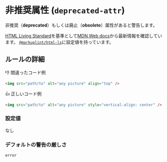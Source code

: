 # 非推奨属性 (`deprecated-attr`)

非推奨（**deprecated**）もしくは廃止（**obsolete**）属性があると警告します。

[HTML Living Standard](https://momdo.github.io/html/)を基準として[MDN Web docs](https://developer.mozilla.org/ja/docs/Web/HTML)から最新情報を確認しています。 [`@markuplint/html-ls`](https://github.com/markuplint/markuplint/blob/master/packages/%40markuplint/html-ls/index.json)に設定値を持っています。

## ルールの詳細

👎 間違ったコード例

```html
<img src="path/to" alt="any picture" align="top" />
```

👍 正しいコード例

```html
<img src="path/to" alt="any picture" style="vertical-align: center" />
```

### 設定値

なし

### デフォルトの警告の厳しさ

`error`
